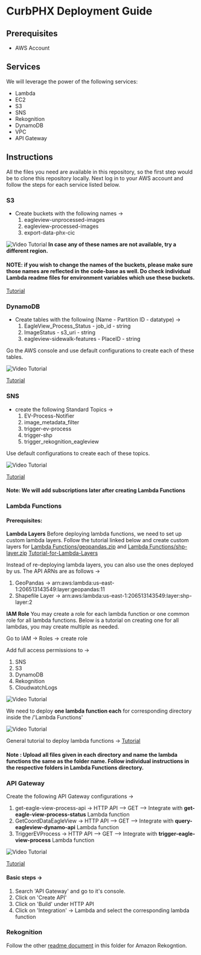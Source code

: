# CurbPHX Deployment Guide

## Prerequisites
- AWS Account

## Services
We will leverage the power of the following services:
- Lambda
- EC2
- S3
- SNS
- Rekognition
- DynamoDB
- VPC
- API Gateway 

## Instructions

All the files you need are available in this repository, so the first step would be to clone this repository locally. Next log in to your AWS account and follow the steps for each service listed below.

### S3
- Create buckets with the following names ->
  1. eagleview-unprocessed-images
  2. eagleview-processed-images
  3. export-data-phx-cic

![Video Tutorial](../images/deployment/s3.gif)
**In case any of these names are not available, try a different region.**

#### NOTE: if you wish to change the names of the buckets, please make sure those names are reflected in the code-base as well. Do check individual Lambda readme files for **environment variables** which use these buckets.


[Tutorial](https://docs.aws.amazon.com/AmazonS3/latest/userguide/create-bucket-overview.html)


### DynamoDB
- Create tables with the following (Name - Partition ID - datatype) ->
  1. EagleView_Process_Status - job_id - string
  2. ImageStatus - s3_uri - string
  3. eagleview-sidewalk-features - PlaceID - string 

Go the AWS console and use default configurations to create each of these tables.

![Video Tutorial](../images/deployment/dynamodb.gif)

[Tutorial](https://docs.aws.amazon.com/amazondynamodb/latest/developerguide/getting-started-step-1.html)

### SNS
- create the following Standard Topics ->
  1. EV-Process-Notifier	
  2. image_metadata_filter	
  3. trigger-ev-process	
  4. trigger-shp	
  5. trigger_rekognition_eagleview

Use default configurations to create each of these topics.

![Video Tutorial](../images/deployment/sns.gif)

[Tutorial](https://docs.aws.amazon.com/sns/latest/dg/sns-getting-started.html#step-create-queue)

#### Note: We will add subscriptions later after creating Lambda Functions

### Lambda Functions
#### Prerequisites:
**Lambda Layers**
Before deploying lambda functions, we need to set up custom lambda layers. Follow the tutorial linked below and create custom layers for [Lambda Functions/geopandas.zip](Lambda%20Functions/geopandas.zip) and [Lambda Functions/shp-layer.zip](Lambda%20Functions/shp-layer.zip)
[Tutorial-for-Lambda-Layers](https://docs.aws.amazon.com/lambda/latest/dg/configuration-layers.html#configuration-layers-create)

Instead of re-deploying lambda layers, you can also use the ones deployed by us.
The API ARNs are as follows ->
  1. GeoPandas -> 	arn:aws:lambda:us-east-1:206513143549:layer:geopandas:11
  2. Shapefile Layer -> 	arn:aws:lambda:us-east-1:206513143549:layer:shp-layer:2

**IAM Role**
You may create a role for each lambda function or one common role for all lambda functions.
Below is a tutorial on creating one for all lambdas, you may create multiple as needed.

Go to IAM -> Roles -> create role

Add full access permissions to ->
1. SNS
2. S3
3. DynamoDB
4. Rekognition
5. CloudwatchLogs

![Video Tutorial](../images/deployment/iam_role.gif)

We need to deploy **one lambda function each** for corresponding directory inside the /'Lambda Functions'

![Video Tutorial](../images/deployment/lambda.gif)

General tutorial to deploy lambda functions -> [Tutorial](https://docs.aws.amazon.com/lambda/latest/dg/getting-started-create-function.html)

#### Note : Upload all files given in each directory and name the lambda functions the same as the folder name. Follow individual instructions in the respective folders in Lambda Functions directory.

### API Gateway 
Create the following API Gateway configurations ->
1. get-eagle-view-process-api -> HTTP API --> GET --> Integrate with **get-eagle-view-process-status** Lambda function
2. GetCoordDataEagleView -> HTTP API --> GET --> Integrate with **query-eagleview-dynamo-api** Lambda function
3. TriggerEVProcess -> HTTP API --> GET --> Integrate with **trigger-eagle-view-process** Lambda function

![Video Tutorial](../images/deployment/api_gateway.gif)

[Tutorial](https://docs.aws.amazon.com/apigateway/latest/developerguide/getting-started-with-lambda-integration.html)

#### Basic steps ->
1. Search 'API Gateway' and go to it's console.
2. Click on 'Create API'
3. Click on 'Build' under HTTP API
4. Click on 'Integration' -> Lambda and select the corresponding lambda function

### Rekognition
Follow the other [readme document](./rekognition.md) in this folder for Amazon Rekogntion.